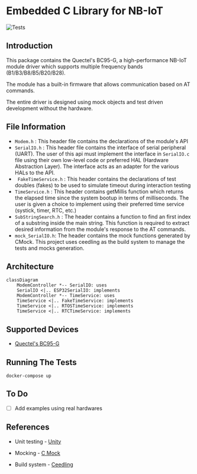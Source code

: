 # Embedded C Library for NB-IoT

![Tests](https://github.com/aungkhantmaw64/nbiot-driver/actions/workflows/workflow.yml/badge.svg)

## Introduction

This package contains the Quectel's BC95-G, a high-performance NB-IoT module driver which supports multiple frequency bands (B1/B3/B8/B5/B20/B28).

The module has a built-in firmware that allows communication based on AT commands.

The entire driver is designed using mock objects and test driven development without the hardware.

## File Information
- ` Modem.h ` : This header file contains the declarations of the module's API
- ` SerialIO.h ` : This header file contains the interface of serial peripheral (UART). The user of this api must implement the interface in `SerialIO.c` file using their own low-level code or preferred HAL (Hardware Abstraction Layer). The interface acts as an adapter for the various HALs to the API.
- ` FakeTimeService.h` : This header contains the declarations of test doubles (fakes) to be used to simulate timeout during interaction testing
- ` TimeService.h ` : This header contains getMillis function which returns the elapsed time since the system bootup in terms of milliseconds. The user is given a choice to implement using their preferred time service (systick, timer, RTC, etc.)
- ` SubStringSearch.h ` : The header contains a function to find an first index of a substring inside the main string. This function is required to extract desired information from the module's response to the AT commands.
- ` mock_SerialIO.h `: The header contains the mock functions generated by CMock. This project uses ceedling as the build system to manage the tests and mocks generation.

## Architecture

```mermaid
classDiagram
    ModemController *-- SerialIO: uses
    SerialIO <|.. ESP32SerialIO: implements
    ModemController *-- TimeService: uses
    TimeService <|.. FakeTimeService: implements
    TimeService <|.. RTOSTimeService: implements
    TimeService <|.. RTCTimeService: implements
```
## Supported Devices
- [Quectel's BC95-G](https://www.mikroe.com/nb-iot-click)

## Running The Tests
```
docker-compose up
```

## To Do
- [ ] Add examples using real hardwares

## References

- Unit testing - [Unity](https://github.com/ThrowTheSwitch/Unity)

- Mocking - [C Mock](https://github.com/ThrowTheSwitch/CMock)

- Build system - [Ceedling](https://github.com/ThrowTheSwitch/Ceedling)
